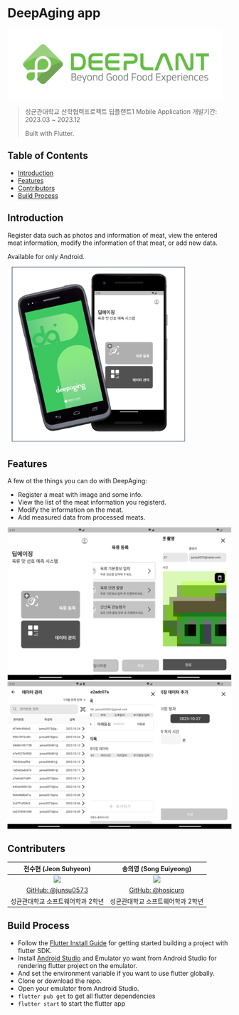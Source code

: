# DeepAging app

![logo](./images/logo.png)

> 성균관대학교 산학협력프로젝트 딥플랜트1 Mobile Application
> 개발기간: 2023.03 ~ 2023.12
>
> Built with Flutter.

## Table of Contents

- [Introduction](#Introduction)
- [Features](#Features)
- [Contributors](#Contributors)
- [Build Process](#Build-Process)

## Introduction

Register data such as photos and information of meat, view the entered meat information, modify the information of that meat, or add new data.

Available for only Android.

<img src="./images/app-main.png" width="400">

## Features

A few ot the things you can do with DeepAging:

- Register a meat with image and some info.
- View the list of the meat information you registerd.
- Modify the information on the meat.
- Add measured data from processed meats.

<img src="./images/features-1.png">

<img src="./images/features-2.png">

## Contributers

|                            전수현 (Jeon Suhyeon)                             |                            송의영 (Song Euiyeong)                            |
| :--------------------------------------------------------------------------: | :--------------------------------------------------------------------------: |
| <img src="https://avatars.githubusercontent.com/u/69349488?v=4" width="200"> | <img src="https://avatars.githubusercontent.com/u/85021840?v=4" width="200"> |
|              [GitHub: @junsu0573](https://github.com/junsu0573)              |               [GitHub: @hosicuro](https://github.com/hosicuro)               |
|                      성균관대학교 소프트웨어학과 2학년                       |                      성균관대학교 소프트웨어학과 2학년                       |

## Build Process

- Follow the [Flutter Install Guide](https://docs.flutter.dev/get-started/install) for getting started building a project with flutter SDK.
- Install [Android Studio](https://developer.android.com/studio?hl=ko) and Emulator yo want from Android Studio for rendering flutter project on the emulator.
- And set the environment variable if you want to use flutter globally.
- Clone or download the repo.
- Open your emulator from Android Studio.
- `flutter pub get` to get all flutter dependencies
- `flutter start` to start the flutter app
